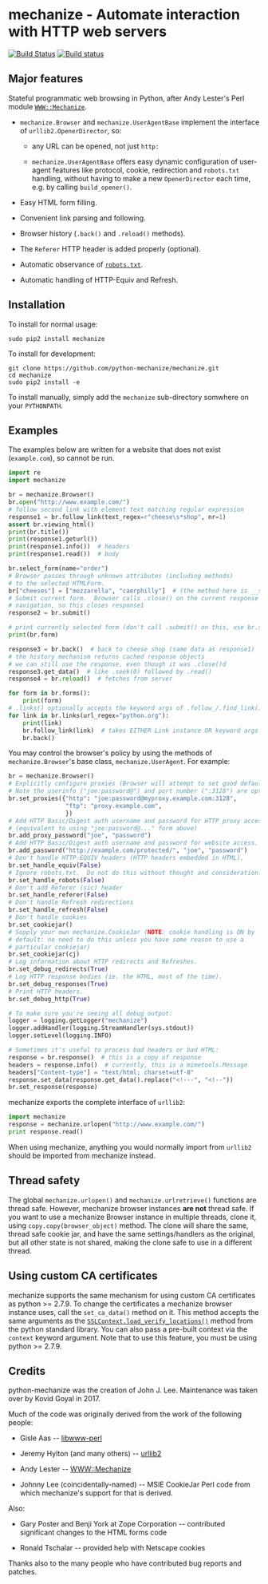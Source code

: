 mechanize - Automate interaction with HTTP web servers
==========================================================

[![Build Status](https://api.travis-ci.org/python-mechanize/mechanize.svg)](https://travis-ci.org/python-mechanize/mechanize)
[![Build status](https://ci.appveyor.com/api/projects/status/github/kovidgoyal/mechanize?svg=true)](https://ci.appveyor.com/project/kovidgoyal/mechanize)

Major features
-----------------

Stateful programmatic web browsing in Python, after Andy Lester's Perl
module [`WWW::Mechanize`](http://search.cpan.org/dist/WWW-Mechanize/).

  * `mechanize.Browser` and `mechanize.UserAgentBase` implement the
    interface of `urllib2.OpenerDirector`, so:

      * any URL can be opened, not just `http:`

      * `mechanize.UserAgentBase` offers easy dynamic configuration of
        user-agent features like protocol, cookie, redirection and
        `robots.txt` handling, without having to make a new
        `OpenerDirector` each time, e.g. by calling `build_opener()`.

  * Easy HTML form filling.

  * Convenient link parsing and following.

  * Browser history (`.back()` and `.reload()` methods).

  * The `Referer` HTTP header is added properly (optional).

  * Automatic observance of
    [`robots.txt`](http://www.robotstxt.org/wc/norobots.html).

  * Automatic handling of HTTP-Equiv and Refresh.


Installation
-----------------

To install for normal usage:
```
sudo pip2 install mechanize
```

To install for development:
```
git clone https://github.com/python-mechanize/mechanize.git
cd mechanize
sudo pip2 install -e
```

To install manually, simply add the `mechanize` sub-directory somwhere on your
`PYTHONPATH`.

Examples
----------

The examples below are written for a website that does not exist
(`example.com`), so cannot be run.  

```python
import re
import mechanize

br = mechanize.Browser()
br.open("http://www.example.com/")
# follow second link with element text matching regular expression
response1 = br.follow_link(text_regex=r"cheese\s*shop", nr=1)
assert br.viewing_html()
print(br.title())
print(response1.geturl())
print(response1.info())  # headers
print(response1.read())  # body

br.select_form(name="order")
# Browser passes through unknown attributes (including methods)
# to the selected HTMLForm.
br["cheeses"] = ["mozzarella", "caerphilly"]  # (the method here is __setitem__)
# Submit current form.  Browser calls .close() on the current response on
# navigation, so this closes response1
response2 = br.submit()

# print currently selected form (don't call .submit() on this, use br.submit())
print(br.form)

response3 = br.back()  # back to cheese shop (same data as response1)
# the history mechanism returns cached response objects
# we can still use the response, even though it was .close()d
response3.get_data()  # like .seek(0) followed by .read()
response4 = br.reload()  # fetches from server

for form in br.forms():
    print(form)
# .links() optionally accepts the keyword args of .follow_/.find_link()
for link in br.links(url_regex="python.org"):
    print(link)
    br.follow_link(link)  # takes EITHER Link instance OR keyword args
    br.back()
```

You may control the browser's policy by using the methods of
`mechanize.Browser`'s base class, `mechanize.UserAgent`.  For example:

```python
br = mechanize.Browser()
# Explicitly configure proxies (Browser will attempt to set good defaults).
# Note the userinfo ("joe:password@") and port number (":3128") are optional.
br.set_proxies({"http": "joe:password@myproxy.example.com:3128",
                "ftp": "proxy.example.com",
                })
# Add HTTP Basic/Digest auth username and password for HTTP proxy access.
# (equivalent to using "joe:password@..." form above)
br.add_proxy_password("joe", "password")
# Add HTTP Basic/Digest auth username and password for website access.
br.add_password("http://example.com/protected/", "joe", "password")
# Don't handle HTTP-EQUIV headers (HTTP headers embedded in HTML).
br.set_handle_equiv(False)
# Ignore robots.txt.  Do not do this without thought and consideration.
br.set_handle_robots(False)
# Don't add Referer (sic) header
br.set_handle_referer(False)
# Don't handle Refresh redirections
br.set_handle_refresh(False)
# Don't handle cookies
br.set_cookiejar()
# Supply your own mechanize.CookieJar (NOTE: cookie handling is ON by
# default: no need to do this unless you have some reason to use a
# particular cookiejar)
br.set_cookiejar(cj)
# Log information about HTTP redirects and Refreshes.
br.set_debug_redirects(True)
# Log HTTP response bodies (ie. the HTML, most of the time).
br.set_debug_responses(True)
# Print HTTP headers.
br.set_debug_http(True)

# To make sure you're seeing all debug output:
logger = logging.getLogger("mechanize")
logger.addHandler(logging.StreamHandler(sys.stdout))
logger.setLevel(logging.INFO)

# Sometimes it's useful to process bad headers or bad HTML:
response = br.response()  # this is a copy of response
headers = response.info()  # currently, this is a mimetools.Message
headers["Content-type"] = "text/html; charset=utf-8"
response.set_data(response.get_data().replace("<!---", "<!--"))
br.set_response(response)
```

mechanize exports the complete interface of `urllib2`:

```python
import mechanize
response = mechanize.urlopen("http://www.example.com/")
print response.read()
```

When using mechanize, anything you would normally import from `urllib2` should
be imported from mechanize instead.

Thread safety
---------------

The global `mechanize.urlopen()` and `mechanize.urlretrieve()` functions are
thread safe. However, mechanize browser instances **are not** thread safe. If
you want to use a mechanize Browser instance in multiple threads, clone it,
using `copy.copy(browser_object)` method. The clone will share the same,
thread safe cookie jar, and have the same settings/handlers as the original,
but all other state is not shared, making the clone safe to use in a different
thread.

Using custom CA certificates
-------------------------------

mechanize supports the same mechanism for using custom CA certificates as
python >= 2.7.9. To change the certificates a mechanize browser instance uses,
call the `set_ca_data()` method on it. This method accepts the same arguments
as the
[`SSLContext.load_verify_locations()`](https://docs.python.org/2/library/ssl.html#ssl.SSLContext.load_verify_locations)
method from the python standard library. You can also pass a pre-built context
via the `context` keyword argument. Note that to use this feature, you
must be using python >= 2.7.9.


Credits
-----------------

python-mechanize was the creation of John J. Lee. Maintenance was taken over by
Kovid Goyal in 2017.

Much of the code was originally derived from the work of the following people:

 * Gisle Aas -- [libwww-perl](http://search.cpan.org/dist/libwww-perl/)

 * Jeremy Hylton (and many others) --
[urllib2](http://docs.python.org/release/2.6/library/urllib2.html)

 * Andy Lester -- [WWW::Mechanize](http://search.cpan.org/dist/WWW-Mechanize/)

 * Johnny Lee (coincidentally-named) -- MSIE CookieJar Perl code from which
mechanize's support for that is derived.

Also:

 * Gary Poster and Benji York at Zope Corporation -- contributed significant
changes to the HTML forms code

 * Ronald Tschalar -- provided help with Netscape cookies

Thanks also to the many people who have contributed bug reports and
patches.
